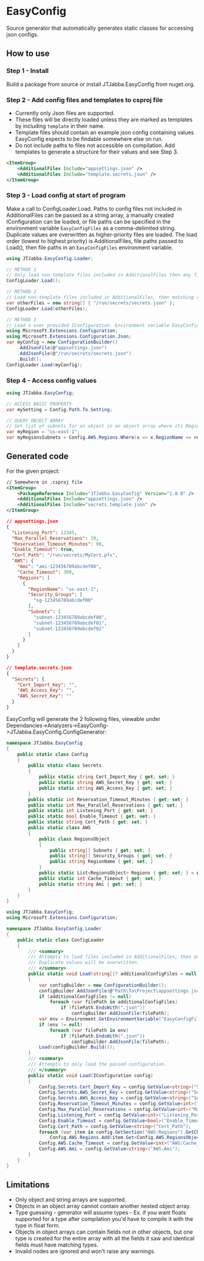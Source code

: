# EasyConfig
Source generator that automatically generates static classes for accessing json configs.

## How to use

### Step 1 - Install
Build a package from source or install JTJabba.EasyConfig from nuget.org.

### Step 2 - Add config files and templates to csproj file
- Currently only Json files are supported.
- These files will be directly loaded unless they are marked as templates by including ```template``` in their name.
- Template files should contain an example json config containing values EasyConfig expects to be findable somewhere else on run.
- Do not include paths to files not accessible on compilation. Add templates to generate a structure for their values and see Step 3.
```xml
<ItemGroup>
    <AdditionalFiles Include="appsettings.json" />
    <AdditionalFiles Include="template.secrets.json" />
</ItemGroup>
```

### Step 3 - Load config at start of program
Make a call to ConfigLoader.Load. Paths to config files not included in AdditionalFiles can be passed as a string array, a manually created IConfiguration can be loaded, or file paths can be specified in the environment variable ```EasyConfigFiles``` as a comma-delimited string.
Duplicate values are overwritten as higher-priority files are loaded. The load order (lowest to highest priority) is AdditionalFiles, file paths passed to Load(), then file paths in an ```EasyConfigFiles``` environment variable.
```csharp
using JTJabba.EasyConfig.Loader;

// METHOD 1
// Only load non-template files included in AdditionalFiles then any files specified in an EasyConfigFiles environment variable.
ConfigLoader.Load();

// METHOD 2
// Load non-template files included in AdditionalFiles, then matching config values from passed in files, then any files specified in an EasyConfigFiles environment variable.
var otherFiles = new string[] { "/run/secrets/secrets.json" };
ConfigLoader.Load(otherFiles);

// METHOD 3
// Load a user provided IConfiguration. Environment variable EasyConfigFiles is ignored.
using Microsoft.Extensions.Configuration;
using Microsoft.Extensions.Configuration.Json;
var myConfig = new ConfigurationBuilder()
    .AddJsonFile(@"appsettings.json")
    .AddJsonFile(@"/run/secrets/secrets.json")
    .Build();
ConfigLoader.Load(myConfig);
```

### Step 4 - Access config values
```csharp
using JTJabba.EasyConfig;

// ACCESS BASIC PROPERTY
var mySetting = Config.Path.To.Setting;

// QUERY OBJECT ARRAY
// Get list of subnets for an object in an object array where its RegionName = regionName
var myRegion = "us-east-1";
var myRegionsSubnets = Config.AWS.Regions.Where(x => x.RegionName == regionName).First().Subnets.ToList();
```

## Generated code
For the given project:
```xml
// Somewhere in .csproj file
<ItemGroup>
    <PackageReference Include="JTJabba.EasyConfig" Version="1.0.0" />
    <AdditionalFiles Include="appsettings.json" />
    <AdditionalFiles Include="secrets.template.json" />
</ItemGroup>
```
```json
// appsettings.json
{
  "Listening_Port": 12345,
  "Max_Parallel_Reservations": 20,
  "Reservation_Timeout_Minutes": 90,
  "Enable_Timeout": true,
  "Cert_Path": "/run/secrets/MyCert.pfx",
  "AWS": {
    "Ami": "ami-123456789abcdef00",
    "Cache_Timeout": 300,
    "Regions": [
      {
        "RegionName": "us-east-1",
        "Security_Groups": [
          "sg-123456789abcdef00"
        ],
        "Subnets": [
          "subnet-123456789abcdef00",
          "subnet-123456789abcdef01",
          "subnet-123456789abcdef02"
        ]
      }
    ]
  }
}
```
```json
// template.secrets.json
{
  "Secrets": {
    "Cert_Import_Key": "",
    "AWS_Access_Key": "",
    "AWS_Secret_Key": ""
  }
}
```
EasyConfig will generate the 2 following files, viewable under Dependancies->Analyzers->EasyConfig->JTJabba.EasyConfig.ConfigGenerator:
```csharp
namespace JTJabba.EasyConfig
{
    public static class Config
    {
        public static class Secrets
        {
            public static string Cert_Import_Key { get; set; }
            public static string AWS_Secret_Key { get; set; }
            public static string AWS_Access_Key { get; set; }
        }
        public static int Reservation_Timeout_Minutes { get; set; }
        public static int Max_Parallel_Reservations { get; set; }
        public static int Listening_Port { get; set; }
        public static bool Enable_Timeout { get; set; }
        public static string Cert_Path { get; set; }
        public static class AWS
        {
            public class RegionsObject
            {
                public string[] Subnets { get; set; }
                public string[] Security_Groups { get; set; }
                public string RegionName { get; set; }
            }
            public static List<RegionsObject> Regions { get; set; } = new();
            public static int Cache_Timeout { get; set; }
            public static string Ami { get; set; }
        }
    }
}
```
```csharp
using JTJabba.EasyConfig;
using Microsoft.Extensions.Configuration;

namespace JTJabba.EasyConfig.Loader
{
    public static class ConfigLoader
    {
        /// <summary>
        /// Attempts to load files included in AdditionalFiles, then any additional files provided, then files in environment variable 'EasyConfigFiles'.
        /// Duplicate values will be overwritten.
        /// </summary>
        public static void Load(string[]? additionalConfigFiles = null)
        {
            var configBuilder = new ConfigurationBuilder();
            configBuilder.AddJsonFile(@"Path\To\Project\appsettings.json");
            if (additionalConfigFiles != null)
                foreach (var filePath in additionalConfigFiles)
                    if (filePath.EndsWith(".json"))
                        configBuilder.AddJsonFile(filePath);
            var env = Environment.GetEnvironmentVariable("EasyConfigFiles")?.Split(',');
            if (env != null)
                foreach (var filePath in env)
                    if (filePath.EndsWith(".json"))
                        configBuilder.AddJsonFile(filePath);
            Load(configBuilder.Build());
        }
        /// <summary>
        /// Attempts to only load the passed configuration.
        /// </summary>
        public static void Load(IConfiguration config)
        {
            Config.Secrets.Cert_Import_Key = config.GetValue<string>("Secrets:Cert_Import_Key");
            Config.Secrets.AWS_Secret_Key = config.GetValue<string>("Secrets:AWS_Secret_Key");
            Config.Secrets.AWS_Access_Key = config.GetValue<string>("Secrets:AWS_Access_Key");
            Config.Reservation_Timeout_Minutes = config.GetValue<int>("Reservation_Timeout_Minutes");
            Config.Max_Parallel_Reservations = config.GetValue<int>("Max_Parallel_Reservations");
            Config.Listening_Port = config.GetValue<int>("Listening_Port");
            Config.Enable_Timeout = config.GetValue<bool>("Enable_Timeout");
            Config.Cert_Path = config.GetValue<string>("Cert_Path");
            foreach (var item in config.GetSection("AWS:Regions").GetChildren())
                Config.AWS.Regions.Add(item.Get<Config.AWS.RegionsObject>());
            Config.AWS.Cache_Timeout = config.GetValue<int>("AWS:Cache_Timeout");
            Config.AWS.Ami = config.GetValue<string>("AWS:Ami");
        }
    }
}
```
## Limitations
- Only object and string arrays are supported.
- Objects in an object array cannot contain another nested object array.
- Type guessing - generator will assume types - Ex. if you want floats supported for a type after compilation you'd have to compile it with the type in float form.
- Objects in object arrays can contain fields not in other objects, but one type is created for the entire array with all the fields it saw and identical fields must have matching types.
- Invalid nodes are ignored and won't raise any warnings.
